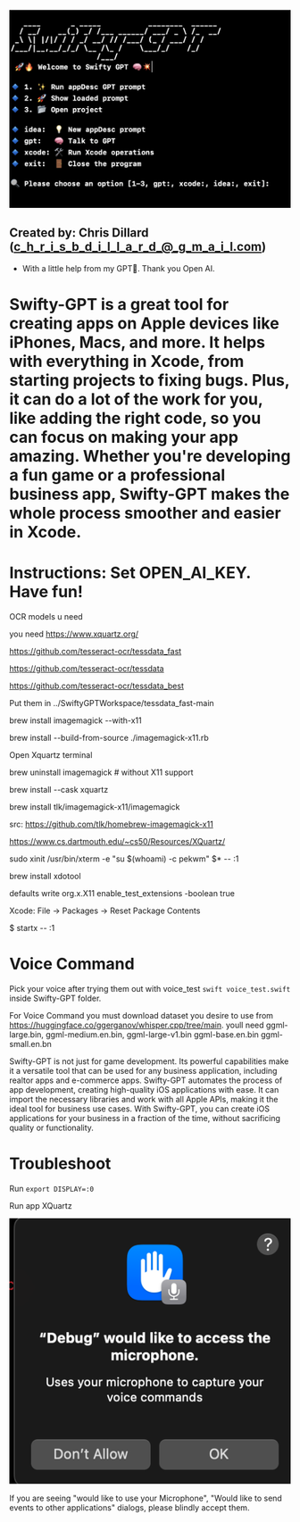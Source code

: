 ![Shiwfty](Swifty-GPT/assets/Swifty-Logo.png)

## Created by: Chris Dillard (c_h_r_i_s_b_d_i_l_l_a_r_d_@_g_m_a_i_l.com)



- With a little help from my GPT🤖. Thank you Open AI.

# Swifty-GPT is a great tool for creating apps on Apple devices like iPhones, Macs, and more. It helps with everything in Xcode, from starting projects to fixing bugs. Plus, it can do a lot of the work for you, like adding the right code, so you can focus on making your app amazing. Whether you're developing a fun game or a professional business app, Swifty-GPT makes the whole process smoother and easier in Xcode.

# Instructions: Set OPEN_AI_KEY. Have fun!

OCR models u need

you need https://www.xquartz.org/

https://github.com/tesseract-ocr/tessdata_fast

https://github.com/tesseract-ocr/tessdata

https://github.com/tesseract-ocr/tessdata_best

Put them in ../SwiftyGPTWorkspace/tessdata_fast-main

brew install imagemagick --with-x11

brew install --build-from-source ./imagemagick-x11.rb

Open Xquartz terminal


brew uninstall imagemagick  # without X11 support

brew install --cask xquartz

brew install tlk/imagemagick-x11/imagemagick

src: https://github.com/tlk/homebrew-imagemagick-x11

https://www.cs.dartmouth.edu/~cs50/Resources/XQuartz/

sudo xinit /usr/bin/xterm  -e "su $(whoami) -c pekwm"  $* -- :1

brew install xdotool

defaults write org.x.X11 enable_test_extensions -boolean true


Xcode: File -> Packages -> Reset Package Contents

$ startx -- :1


# Voice Command


Pick your voice after trying them out with voice_test `swift voice_test.swift` inside Swifty-GPT folder.


For Voice Command you must download dataset you desire to use from https://huggingface.co/ggerganov/whisper.cpp/tree/main.
youll need
 ggml-large.bin,
 ggml-medium.en.bin,
 ggml-large-v1.bin
 ggml-base.en.bin
 ggml-small.en.bn


Swifty-GPT is not just for game development. Its powerful capabilities make it a versatile tool that can be used for any business application, including realtor apps and e-commerce apps. Swifty-GPT automates the process of app development, creating high-quality iOS applications with ease. It can import the necessary libraries and work with all Apple APIs, making it the ideal tool for business use cases. With Swifty-GPT, you can create iOS applications for your business in a fraction of the time, without sacrificing quality or functionality.

 # Troubleshoot

Run `export DISPLAY=:0`

Run app XQuartz


![Shiwfty](Swifty-GPT/assets/MicAccess.png)


 If you are seeing "would like to use your Microphone", "Would like to send events to other applications" dialogs, please blindly accept them.